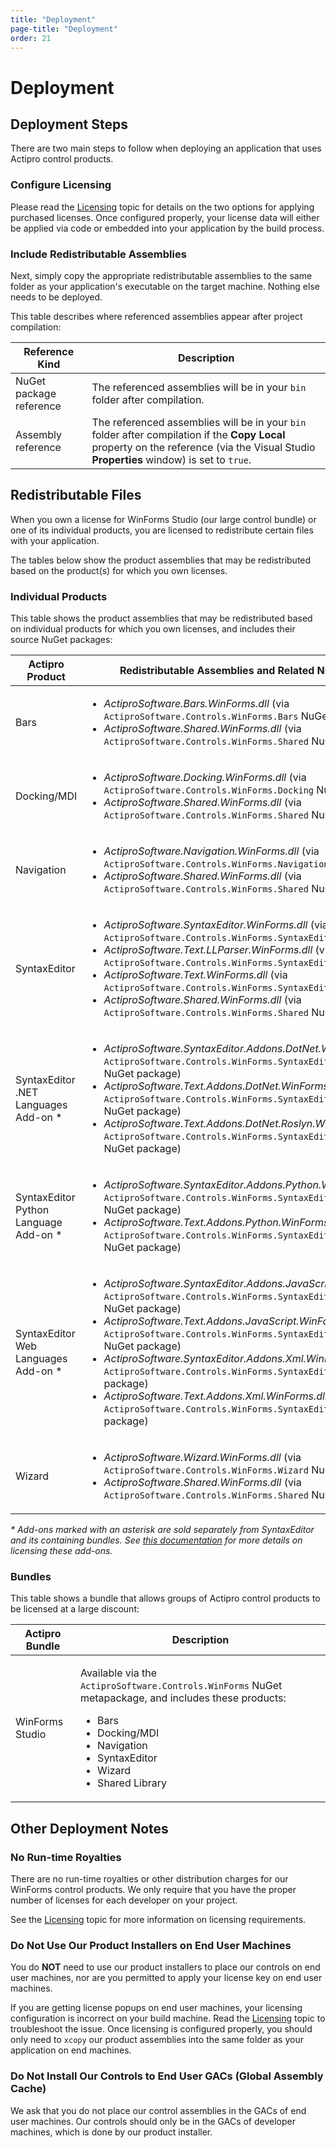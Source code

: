 ```yaml
---
title: "Deployment"
page-title: "Deployment"
order: 21
---
```

# Deployment

## Deployment Steps

There are two main steps to follow when deploying an application that uses Actipro control products.

### Configure Licensing

Please read the [Licensing](licensing.md) topic for details on the two options for applying purchased licenses.  Once configured properly, your license data will either be applied via code or embedded into your application by the build process.

### Include Redistributable Assemblies

Next, simply copy the appropriate redistributable assemblies to the same folder as your application's executable on the target machine.  Nothing else needs to be deployed.

This table describes where referenced assemblies appear after project compilation:

| Reference Kind | Description |
|-----|-----|
| NuGet package reference | The referenced assemblies will be in your `bin` folder after compilation. |
| Assembly reference | The referenced assemblies will be in your `bin` folder after compilation if the **Copy Local** property on the reference (via the Visual Studio **Properties** window) is set to `true`. |

## Redistributable Files

When you own a license for WinForms Studio (our large control bundle) or one of its individual products, you are licensed to redistribute certain files with your application.

The tables below show the product assemblies that may be redistributed based on the product(s) for which you own licenses.

### Individual Products

This table shows the product assemblies that may be redistributed based on individual products for which you own licenses, and includes their source NuGet packages:

<table>
<thead>

<tr>
<th>Actipro Product</th>
<th>Redistributable Assemblies and Related NuGet Packages</th>
</tr>

</thead>
<tbody>

<tr>
<td>Bars</td>
<td>

- *ActiproSoftware.Bars.WinForms.dll* (via `ActiproSoftware.Controls.WinForms.Bars` NuGet package)
- *ActiproSoftware.Shared.WinForms.dll* (via `ActiproSoftware.Controls.WinForms.Shared` NuGet package)

</td>
</tr>

<tr>
<td>Docking/MDI</td>
<td>

- *ActiproSoftware.Docking.WinForms.dll* (via `ActiproSoftware.Controls.WinForms.Docking` NuGet package)
- *ActiproSoftware.Shared.WinForms.dll* (via `ActiproSoftware.Controls.WinForms.Shared` NuGet package)

</td>
</tr>

<tr>
<td>Navigation</td>
<td>

- *ActiproSoftware.Navigation.WinForms.dll* (via `ActiproSoftware.Controls.WinForms.Navigation` NuGet package)
- *ActiproSoftware.Shared.WinForms.dll* (via `ActiproSoftware.Controls.WinForms.Shared` NuGet package)

</td>
</tr>

<tr>
<td>SyntaxEditor</td>
<td>

- *ActiproSoftware.SyntaxEditor.WinForms.dll* (via `ActiproSoftware.Controls.WinForms.SyntaxEditor` NuGet package)
- *ActiproSoftware.Text.LLParser.WinForms.dll* (via `ActiproSoftware.Controls.WinForms.SyntaxEditor` NuGet package)
- *ActiproSoftware.Text.WinForms.dll* (via `ActiproSoftware.Controls.WinForms.SyntaxEditor` NuGet package)
- *ActiproSoftware.Shared.WinForms.dll* (via `ActiproSoftware.Controls.WinForms.Shared` NuGet package)

</td>
</tr>

<tr>
<td>

SyntaxEditor .NET Languages Add-on \*

</td>
<td>

- *ActiproSoftware.SyntaxEditor.Addons.DotNet.WinForms.dll* (via `ActiproSoftware.Controls.WinForms.SyntaxEditor.Addons.DotNet` NuGet package)
- *ActiproSoftware.Text.Addons.DotNet.WinForms.dll* (via `ActiproSoftware.Controls.WinForms.SyntaxEditor.Addons.DotNet` NuGet package)
- *ActiproSoftware.Text.Addons.DotNet.Roslyn.WinForms.dll* (via `ActiproSoftware.Controls.WinForms.SyntaxEditor.Addons.DotNet` NuGet package)

</td>
</tr>

<tr>
<td>

SyntaxEditor Python Language Add-on \*

</td>
<td>

- *ActiproSoftware.SyntaxEditor.Addons.Python.WinForms.dll* (via `ActiproSoftware.Controls.WinForms.SyntaxEditor.Addons.Python` NuGet package)
- *ActiproSoftware.Text.Addons.Python.WinForms.dll* (via `ActiproSoftware.Controls.WinForms.SyntaxEditor.Addons.Python` NuGet package)

</td>
</tr>

<tr>
<td>

SyntaxEditor Web Languages Add-on \*

</td>
<td>

- *ActiproSoftware.SyntaxEditor.Addons.JavaScript.WinForms.dll* (via `ActiproSoftware.Controls.WinForms.SyntaxEditor.Addons.JavaScript` NuGet package)
- *ActiproSoftware.Text.Addons.JavaScript.WinForms.dll* (via `ActiproSoftware.Controls.WinForms.SyntaxEditor.Addons.JavaScript` NuGet package)
- *ActiproSoftware.SyntaxEditor.Addons.Xml.WinForms.dll* (via `ActiproSoftware.Controls.WinForms.SyntaxEditor.Addons.XML` NuGet package)
- *ActiproSoftware.Text.Addons.Xml.WinForms.dll* (via `ActiproSoftware.Controls.WinForms.SyntaxEditor.Addons.XML` NuGet package)

</td>
</tr>

<tr>
<td>Wizard</td>
<td>

- *ActiproSoftware.Wizard.WinForms.dll* (via `ActiproSoftware.Controls.WinForms.Wizard` NuGet package)
- *ActiproSoftware.Shared.WinForms.dll* (via `ActiproSoftware.Controls.WinForms.Shared` NuGet package)

</td>
</tr>

</tbody>
</table>

*\* Add-ons marked with an asterisk are sold separately from SyntaxEditor and its containing bundles.  See [this documentation](syntaxeditor/assemblies.md) for more details on licensing these add-ons.*

### Bundles

This table shows a bundle that allows groups of Actipro control products to be licensed at a large discount:

<table>
<thead>

<tr>
<th>Actipro Bundle</th>
<th>Description</th>
</tr>

</thead>
<tbody>

<tr>
<td>WinForms Studio</td>
<td>

Available via the `ActiproSoftware.Controls.WinForms` NuGet metapackage, and includes these products:

- Bars
- Docking/MDI
- Navigation
- SyntaxEditor
- Wizard
- Shared Library

</td>
</tr>

</tbody>
</table>

## Other Deployment Notes

### No Run-time Royalties

There are no run-time royalties or other distribution charges for our WinForms control products.  We only require that you have the proper number of licenses for each developer on your project.

See the [Licensing](licensing.md) topic for more information on licensing requirements.

### Do Not Use Our Product Installers on End User Machines

You do **NOT** need to use our product installers to place our controls on end user machines, nor are you permitted to apply your license key on end user machines.

If you are getting license popups on end user machines, your licensing configuration is incorrect on your build machine.  Read the [Licensing](licensing.md) topic to troubleshoot the issue.  Once licensing is configured properly, you should only need to `xcopy` our product assemblies into the same folder as your application on end machines.

### Do Not Install Our Controls to End User GACs (Global Assembly Cache)

We ask that you do not place our control assemblies in the GACs of end user machines.  Our controls should only be in the GACs of developer machines, which is done by our product installer.
